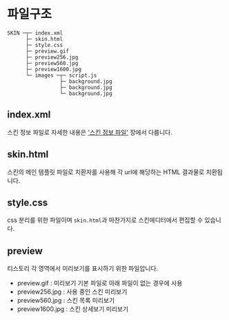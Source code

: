 # 파일구조

```
SKIN ─┬─ index.xml
      ├─ skin.html
      ├─ style.css
      ├─ preview.gif
      ├─ preview256.jpg
      ├─ preview560.jpg
      ├─ preview1600.jpg
      └─ images ─┬─ script.js
                 ├─ background.jpg
                 ├─ background.jpg
                 └─ background.jpg
```

## index.xml

스킨 정보 파일로 자세한 내용은 ['스킨 정보 파일'](index.xml.md) 장에서 다룹니다.


## skin.html

스킨의 메인 템플릿 파일로 치환자를 사용해 각 url에 해당하는 HTML 결과물로 치환됩니다.


## style.css

css 분리를 위한 파일이며 `skin.html`과 마찬가지로 스킨에디터에서 편집할 수 있습니다.


## preview

티스토리 각 영역에서 미리보기를 표시하기 위한 파일압니다.

- preview.gif : 미리보기 기본 파일로 아래 파일이 없는 경우에 사용
- preview256.jpg : 사용 중인 스킨 미리보기
- preview560.jpg : 스킨 목록 미리보기
- preview1600.jpg : 스킨 상세보기 미리보기
